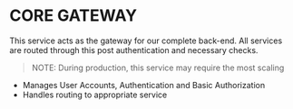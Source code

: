 # CORE GATEWAY

This service acts as the gateway for our complete back-end. All services are routed through this post authentication and necessary checks.

> NOTE: During production, this service may require the most scaling

- Manages User Accounts, Authentication and Basic Authorization
- Handles routing to appropriate service
